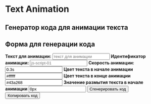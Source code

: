 # Text Animation

## Генератор кода для анимации текста

## Форма для генерации кода

<!-- markdownlint-disable MD041 -->
<!-- markdownlint-disable MD033 -->

<div id="change-generator">
  <label for="change-text" style="font-weight:bold;">Текст для анимации:</label>
  <input type="text" id="change-text" value="" placeholder="текст для анимации">
  <label for="change-animationID" style="font-weight:bold;">Идентификатор анимации:</label>
  <input type="text" id="change-animationID" value="" placeholder="js-script-01">
  <label for="change-animationSpeed" style="font-weight:bold;">Скорость анимации:</label>
  <input type="text" id="change-animationSpeed" value="0.3s" placeholder="0.3s">
  <label for="change-colorFrom" style="font-weight:bold;">Цвет текста в начале анимации</label>
  <input type="text" id="change-colorFrom" value="#ffffff" placeholder="#ffffff">
  <label for="change-colorTo" style="font-weight:bold;">Цвет текста в конце анимации</label>
  <input type="text" id="change-colorTo" value="#43a268" placeholder="#43a268">
  <label for="change-blurAmount" style="font-weight:bold;">Значение размытия текста в начале анимации</label>
  <input type="text" id="change-blurAmount" value="0px" placeholder="0px">
  <button id="generate-change">Сгенерировать код</button>
  <button id="copy-change">Копировать код</button>
  <h2 id="title" style="display: none">Пример сгенерированного кода</h2>
  <pre id="change-output"></pre>
</div>
